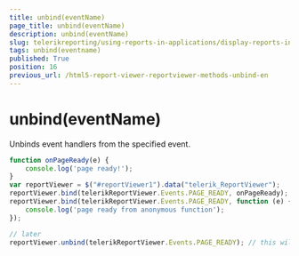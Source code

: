 ```yaml
---
title: unbind(eventName)
page_title: unbind(eventName) 
description: unbind(eventName)
slug: telerikreporting/using-reports-in-applications/display-reports-in-applications/web-application/html5-report-viewer/api-reference/reportviewer/methods/unbind(eventname)
tags: unbind(eventname)
published: True
position: 16
previous_url: /html5-report-viewer-reportviewer-methods-unbind-en
---
```


# unbind(eventName)

Unbinds event handlers from the specified event. 

````JavaScript
function onPageReady(e) {
	console.log('page ready!');
}
var reportViewer = $("#reportViewer1").data("telerik_ReportViewer");
reportViewer.bind(telerikReportViewer.Events.PAGE_READY, onPageReady);
reportViewer.bind(telerikReportViewer.Events.PAGE_READY, function (e) {
	console.log('page ready from anonymous function');
});

// later
reportViewer.unbind(telerikReportViewer.Events.PAGE_READY); // this will unbind ALL event handlers, including the anonymous.
````

